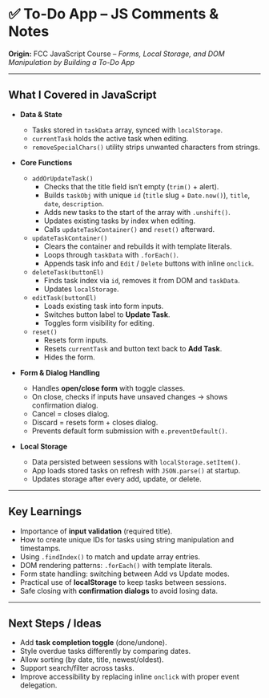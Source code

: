 # ✅ To-Do App – JS Comments & Notes

**Origin:** FCC JavaScript Course – *Forms, Local Storage, and DOM Manipulation by Building a To-Do App*  

---

## What I Covered in JavaScript

- **Data & State**
  - Tasks stored in `taskData` array, synced with `localStorage`.
  - `currentTask` holds the active task when editing.
  - `removeSpecialChars()` utility strips unwanted characters from strings.

- **Core Functions**
  - `addOrUpdateTask()`  
    - Checks that the title field isn’t empty (`trim()` + alert).  
    - Builds `taskObj` with unique `id` (`title` slug + `Date.now()`), `title`, `date`, `description`.  
    - Adds new tasks to the start of the array with `.unshift()`.  
    - Updates existing tasks by index when editing.  
    - Calls `updateTaskContainer()` and `reset()` afterward.
  - `updateTaskContainer()`  
    - Clears the container and rebuilds it with template literals.  
    - Loops through `taskData` with `.forEach()`.  
    - Appends task info and `Edit` / `Delete` buttons with inline `onclick`.
  - `deleteTask(buttonEl)`  
    - Finds task index via `id`, removes it from DOM and `taskData`.  
    - Updates `localStorage`.
  - `editTask(buttonEl)`  
    - Loads existing task into form inputs.  
    - Switches button label to **Update Task**.  
    - Toggles form visibility for editing.  
  - `reset()`  
    - Resets form inputs.  
    - Resets `currentTask` and button text back to **Add Task**.  
    - Hides the form.

- **Form & Dialog Handling**
  - Handles **open/close form** with toggle classes.  
  - On close, checks if inputs have unsaved changes → shows confirmation dialog.  
  - Cancel = closes dialog.  
  - Discard = resets form + closes dialog.
  - Prevents default form submission with `e.preventDefault()`.

- **Local Storage**
  - Data persisted between sessions with `localStorage.setItem()`.  
  - App loads stored tasks on refresh with `JSON.parse()` at startup.  
  - Updates storage after every add, update, or delete.

---

## Key Learnings

- Importance of **input validation** (required title).  
- How to create unique IDs for tasks using string manipulation and timestamps.  
- Using `.findIndex()` to match and update array entries.  
- DOM rendering patterns: `.forEach()` with template literals.  
- Form state handling: switching between Add vs Update modes.  
- Practical use of **localStorage** to keep tasks between sessions.  
- Safe closing with **confirmation dialogs** to avoid losing data.  

---

## Next Steps / Ideas

- Add **task completion toggle** (done/undone).  
- Style overdue tasks differently by comparing dates.  
- Allow sorting (by date, title, newest/oldest).  
- Support search/filter across tasks.  
- Improve accessibility by replacing inline `onclick` with proper event delegation.  

